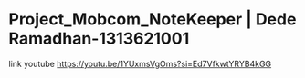 # Project_Mobcom_NoteKeeper | Dede Ramadhan-1313621001
link youtube https://youtu.be/1YUxmsVgOms?si=Ed7VfkwtYRYB4kGG
